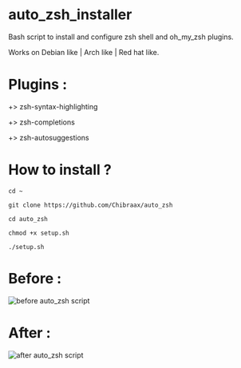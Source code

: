 # auto_zsh_installer
Bash script to install and configure zsh shell and oh_my_zsh plugins.

Works on Debian like | Arch like | Red hat like.

# Plugins : 

  +> zsh-syntax-highlighting 
  
  +> zsh-completions 
  
  +> zsh-autosuggestions


# How to install ? 

```cd ~```

```git clone https://github.com/Chibraax/auto_zsh```

```cd auto_zsh```

```chmod +x setup.sh```

```./setup.sh```


# Before :

 <img src="images/before.png" alt="before auto_zsh script "> 

# After : 

 <img src="images/after.png" alt="after auto_zsh script "> 
